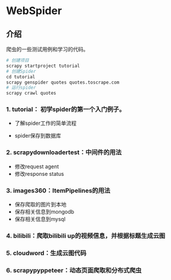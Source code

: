 # WebSpider

## 介绍
爬虫的一些测试用例和学习的代码。

```python
# 创建项目
scrapy startproject tutorial
# 创建Spider
cd tutorial
scrapy genspider quotes quotes.toscrape.com
# 运行spider
scrapy crawl quotes
```

###  1. tutorial： 初学spider的第一个入门例子。

- 了解spider工作的简单流程

*  spider保存到数据库

### 2. scrapydownloadertest：中间件的用法

* 修改request agent
* 修改response status

### 3. images360：ItemPipelines的用法

* 保存爬取的图片到本地
* 保存相关信息到mongodb
* 保存相关信息到mysql

### 4. bilibili：爬取bilibili up的视频信息，并根据标题生成云图

### 5. cloudword：生成云图代码

### 6. scrapypyppeteer：动态页面爬取和分布式爬虫









